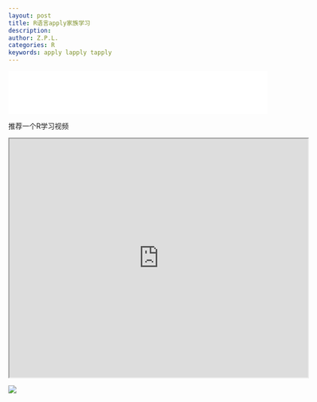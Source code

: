 ```yaml
---
layout: post
title: R语言apply家族学习
description:
author: Z.P.L.
categories: R
keywords: apply lapply tapply
---
```


<iframe frameborder="no" border="0" marginwidth="0" marginheight="0" width=520 height=86 src="//music.163.com/outchain/player?type=2&id=40024751&auto=1&height=66"></iframe>

推荐一个R学习视频

<iframe width=600 height=480 src="https://www.bilibili.com/video/BV1H94y1z7Ba/?spm_id_from=333.1007.tianma.2-3-6.click"></iframe>


![](https://upload.wikimedia.org/wikipedia/commons/1/13/2019_BMW_740d_xDrive_M_Sport_Automatic_3.0_Front.jpg)
